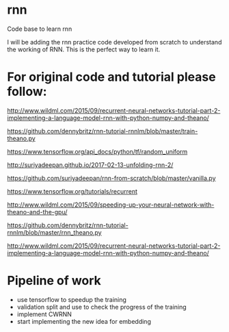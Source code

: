 # rnn
Code base to learn rnn

I will be adding the rnn practice code developed from scratch to understand the working of RNN. This is the perfect way to learn it.

# For original code and tutorial please follow:
http://www.wildml.com/2015/09/recurrent-neural-networks-tutorial-part-2-implementing-a-language-model-rnn-with-python-numpy-and-theano/

https://github.com/dennybritz/rnn-tutorial-rnnlm/blob/master/train-theano.py

https://www.tensorflow.org/api_docs/python/tf/random_uniform

http://suriyadeepan.github.io/2017-02-13-unfolding-rnn-2/

https://github.com/suriyadeepan/rnn-from-scratch/blob/master/vanilla.py

https://www.tensorflow.org/tutorials/recurrent

http://www.wildml.com/2015/09/speeding-up-your-neural-network-with-theano-and-the-gpu/

https://github.com/dennybritz/rnn-tutorial-rnnlm/blob/master/rnn_theano.py

http://www.wildml.com/2015/09/recurrent-neural-networks-tutorial-part-2-implementing-a-language-model-rnn-with-python-numpy-and-theano/

# Pipeline of work
- use tensorflow to speedup the training
- validation split and use to check the progress of the training
- implement CWRNN
- start implementing the new idea for embedding 
